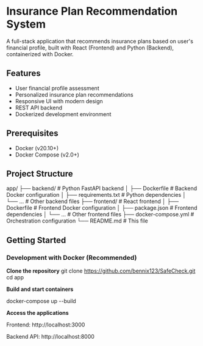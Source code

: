 # Insurance Plan Recommendation System


A full-stack application that recommends insurance plans based on user's financial profile, built with React (Frontend) and Python (Backend), containerized with Docker.

## Features

- User financial profile assessment
- Personalized insurance plan recommendations
- Responsive UI with modern design
- REST API backend
- Dockerized development environment

## Prerequisites

- Docker (v20.10+)
- Docker Compose (v2.0+)

## Project Structure

app/
├── backend/ # Python FastAPI backend
│ ├── Dockerfile # Backend Docker configuration
│ ├── requirements.txt # Python dependencies
│ └── ... # Other backend files
├── frontend/ # React frontend
│ ├── Dockerfile # Frontend Docker configuration
│ ├── package.json # Frontend dependencies
│ └── ... # Other frontend files
├── docker-compose.yml # Orchestration configuration
└── README.md # This file

## Getting Started

### Development with Docker (Recommended)

**Clone the repository**
   git clone https://github.com/bennix123/SafeCheck.git
   cd app


**Build and start containers**

docker-compose up --build


**Access the applications**

Frontend: http://localhost:3000

Backend API: http://localhost:8000

